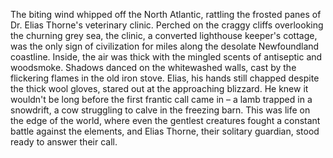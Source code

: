 The biting wind whipped off the North Atlantic, rattling the frosted panes of Dr. Elias Thorne's veterinary clinic.  Perched on the craggy cliffs overlooking the churning grey sea, the clinic, a converted lighthouse keeper's cottage, was the only sign of civilization for miles along the desolate Newfoundland coastline.  Inside, the air was thick with the mingled scents of antiseptic and woodsmoke. Shadows danced on the whitewashed walls, cast by the flickering flames in the old iron stove.  Elias, his hands still chapped despite the thick wool gloves, stared out at the approaching blizzard. He knew it wouldn't be long before the first frantic call came in – a lamb trapped in a snowdrift, a cow struggling to calve in the freezing barn. This was life on the edge of the world, where even the gentlest creatures fought a constant battle against the elements, and Elias Thorne, their solitary guardian, stood ready to answer their call.
